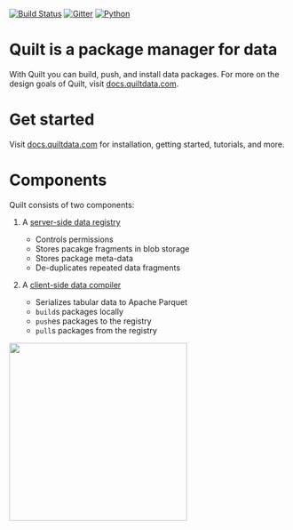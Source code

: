 [![Build Status](https://travis-ci.org/quiltdata/quilt-compiler.svg?branch=master)](https://travis-ci.org/quiltdata/quilt-compiler)
[![Gitter](https://img.shields.io/gitter/room/nwjs/nw.js.svg)](https://gitter.im/quilt-data/Lobby)
[![Python](https://img.shields.io/pypi/pyversions/quilt.svg)](https://pypi.python.org/pypi/quilt)

# Quilt is a package manager for data
With Quilt you can build, push, and install data packages.
For more on the design goals of Quilt, visit [docs.quiltdata.com](https://docs.quiltdata.com/).

# Get started
Visit [docs.quiltdata.com](https://docs.quiltdata.com) for installation, getting started, tutorials, and more.

# Components

Quilt consists of two components:

1. A [server-side data registry](registry)
    - Controls permissions
    - Stores pacakge fragments in blob storage
    - Stores package meta-data
    - De-duplicates repeated data fragments
    
2. A [client-side data compiler](compiler)
    - Serializes tabular data to Apache Parquet
    - `build`s packages locally
    - `push`es packages to the registry
    - `pull`s packages from the registry
    
<img width="320" src="https://github.com/quiltdata/resources/blob/955656180ef6398a2729c7ebc28e5dc708f26bd3/img/big-picture.png?raw=true" />

